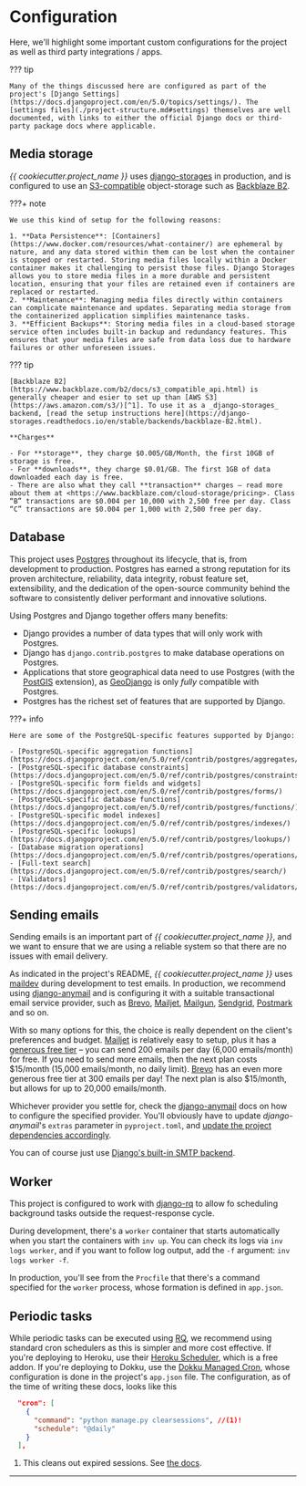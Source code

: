 # Configuration

Here, we'll highlight some important custom configurations for the project as well as third party integrations / apps.

??? tip

    Many of the things discussed here are configured as part of the project's [Django Settings](https://docs.djangoproject.com/en/5.0/topics/settings/). The [settings files](./project-structure.md#settings) themselves are well documented, with links to either the official Django docs or third-party package docs where applicable.

## Media storage

_{{ cookiecutter.project_name }}_ uses [django-storages](https://django-storages.readthedocs.io/en/latest/index.html) in production, and is configured to use an [S3-compatible](https://www.techtarget.com/searchstorage/tip/How-to-use-S3-compatible-storage) object-storage such as [Backblaze B2](https://www.backblaze.com/b2/docs/s3_compatible_api.html).

???+ note

    We use this kind of setup for the following reasons:

    1. **Data Persistence**: [Containers](https://www.docker.com/resources/what-container/) are ephemeral by nature, and any data stored within them can be lost when the container is stopped or restarted. Storing media files locally within a Docker container makes it challenging to persist those files. Django Storages allows you to store media files in a more durable and persistent location, ensuring that your files are retained even if containers are replaced or restarted.
    2. **Maintenance**: Managing media files directly within containers can complicate maintenance and updates. Separating media storage from the containerized application simplifies maintenance tasks.
    3. **Efficient Backups**: Storing media files in a cloud-based storage service often includes built-in backup and redundancy features. This ensures that your media files are safe from data loss due to hardware failures or other unforeseen issues.

??? tip

    [Backblaze B2](https://www.backblaze.com/b2/docs/s3_compatible_api.html) is generally cheaper and esier to set up than [AWS S3](https://aws.amazon.com/s3/)[^1]. To use it as a _django-storages_ backend, [read the setup instructions here](https://django-storages.readthedocs.io/en/stable/backends/backblaze-B2.html).

    **Charges**

    - For **storage**, they charge $0.005/GB/Month, the first 10GB of storage is free.
    - For **downloads**, they charge $0.01/GB. The first 1GB of data downloaded each day is free.
    - There are also what they call **transaction** charges – read more about them at <https://www.backblaze.com/cloud-storage/pricing>. Class “B” transactions are $0.004 per 10,000 with 2,500 free per day. Class “C” transactions are $0.004 per 1,000 with 2,500 free per day.

## Database

This project uses [Postgres](https://www.postgresql.org/) throughout its lifecycle, that is, from development to production. Postgres has earned a strong reputation for its proven architecture, reliability, data integrity, robust feature set, extensibility, and the dedication of the open-source community behind the software to consistently deliver performant and innovative solutions.

Using Postgres and Django together offers many benefits:

- Django provides a number of data types that will only work with Postgres.
- Django has `django.contrib.postgres` to make database operations on Postgres.
- Applications that store geographical data need to use Postgres (with the [PostGIS](https://postgis.net/) extension), as [GeoDjango](https://docs.djangoproject.com/en/5.0/ref/contrib/gis/) is only _fully_ compatible with Postgres.
- Postgres has the richest set of features that are supported by Django.

???+ info

    Here are some of the PostgreSQL-specific features supported by Django:

    - [PostgreSQL-specific aggregation functions](https://docs.djangoproject.com/en/5.0/ref/contrib/postgres/aggregates/)
    - [PostgreSQL-specific database constraints](https://docs.djangoproject.com/en/5.0/ref/contrib/postgres/constraints/)
    - [PostgreSQL-specific form fields and widgets](https://docs.djangoproject.com/en/5.0/ref/contrib/postgres/forms/)
    - [PostgreSQL-specific database functions](https://docs.djangoproject.com/en/5.0/ref/contrib/postgres/functions/)
    - [PostgreSQL-specific model indexes](https://docs.djangoproject.com/en/5.0/ref/contrib/postgres/indexes/)
    - [PostgreSQL-specific lookups](https://docs.djangoproject.com/en/5.0/ref/contrib/postgres/lookups/)
    - [Database migration operations](https://docs.djangoproject.com/en/5.0/ref/contrib/postgres/operations/)
    - [Full-text search](https://docs.djangoproject.com/en/5.0/ref/contrib/postgres/search/)
    - [Validators](https://docs.djangoproject.com/en/5.0/ref/contrib/postgres/validators/)

## Sending emails

Sending emails is an important part of _{{ cookiecutter.project_name }}_, and we want to ensure that we are using a reliable system so that there are no issues with email delivery.

As indicated in the project's README, _{{ cookiecutter.project_name }}_ uses [maildev](https://github.com/maildev/maildev) during development to test emails. In production, we recommend using [django-anymail](https://github.com/anymail/django-anymail) and is configuring it with a suitable transactional email service provider, such as [Brevo](https://www.brevo.com/pricing/), [Mailjet](https://www.mailjet.com/pricing/), [Mailgun](https://www.mailgun.com/pricing/), [Sendgrid](https://sendgrid.com/en-us/pricing), [Postmark](https://postmarkapp.com/pricing) and so on.

With so many options for this, the choice is really dependent on the client's preferences and budget. [Mailjet](https://www.mailjet.com/pricing/) is relatively easy to setup, plus it has a [generous free tier](https://www.mailjet.com/pricing/) – you can send 200 emails per day (6,000 emails/month) for free. If you need to send more emails, then the next plan costs $15/month (15,000 emails/month, no daily limit). [Brevo](https://www.brevo.com/pricing/) has an even more generous free tier at 300 emails per day! The next plan is also $15/month, but allows for up to 20,000 emails/month.

Whichever provider you settle for, check the [django-anymail](https://github.com/anymail/django-anymail) docs on how to configure the specified provider. You'll obviously have to update _django-anymail_'s `extras` parameter in `pyproject.toml`, and [update the project dependencies accordingly](https://realpython.com/dependency-management-python-poetry/#handle-poetrylock).

You can of course just use [Django's built-in SMTP backend](https://docs.djangoproject.com/en/5.0/topics/email/#smtp-backend).

## Worker

This project is configured to work with [django-rq](https://github.com/rq/django-rq) to allow fo scheduling background tasks outside the request-response cycle.

During development, there's a `worker` container that starts automatically when you start the containers with `inv up`. You can check its logs via `inv logs worker`, and if you want to follow log output, add the `-f` argument: `inv logs worker -f`.

In production, you'll see from the `Procfile` that there's a command specified for the `worker` process, whose formation is defined in `app.json`.

## Periodic tasks

While periodic tasks can be executed using [RQ](https://python-rq.org/), we recommend using standard cron schedulers as this is simpler and more cost effective. If you're deploying to Heroku, use their [Heroku Scheduler](https://devcenter.heroku.com/articles/scheduler), which is a free addon. If you're deploying to Dokku, use the [Dokku Managed Cron](https://dokku.com/docs/processes/scheduled-cron-tasks/?h=cron#dokku-managed-cron), whose configuration is done in the project's `app.json` file. The configuration, as of the time of writing these docs, looks like this

```json
  "cron": [
    {
      "command": "python manage.py clearsessions", //(1)!
      "schedule": "@daily"
    }
  ],
```

1.  This cleans out expired sessions. See [the docs](https://docs.djangoproject.com/en/5.0/ref/django-admin/#django-admin-clearsessions).

[^1]: However, if you want more fine-grained control and greater flexibility, you probably wanna use [AWS S3](https://aws.amazon.com/s3/).

---
